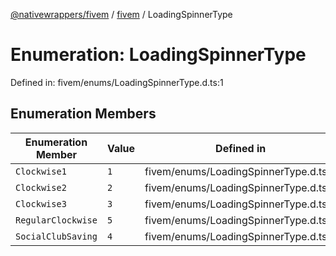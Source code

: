 [@nativewrappers/fivem](../../README.md) / [fivem](../README.md) / LoadingSpinnerType

# Enumeration: LoadingSpinnerType

Defined in: fivem/enums/LoadingSpinnerType.d.ts:1

## Enumeration Members

| Enumeration Member | Value | Defined in |
| ------ | ------ | ------ |
| <a id="clockwise1"></a> `Clockwise1` | `1` | fivem/enums/LoadingSpinnerType.d.ts:2 |
| <a id="clockwise2"></a> `Clockwise2` | `2` | fivem/enums/LoadingSpinnerType.d.ts:3 |
| <a id="clockwise3"></a> `Clockwise3` | `3` | fivem/enums/LoadingSpinnerType.d.ts:4 |
| <a id="regularclockwise"></a> `RegularClockwise` | `5` | fivem/enums/LoadingSpinnerType.d.ts:6 |
| <a id="socialclubsaving"></a> `SocialClubSaving` | `4` | fivem/enums/LoadingSpinnerType.d.ts:5 |
